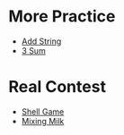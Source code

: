 # More Practice

- [Add String](https://leetcode.com/problems/add-strings/)
- [3 Sum](https://leetcode.com/problems/3sum/)

# Real Contest

- [Shell Game](http://www.usaco.org/index.php?page=viewproblem2&cpid=891)
- [Mixing Milk](http://www.usaco.org/index.php?page=viewproblem2&cpid=855)

